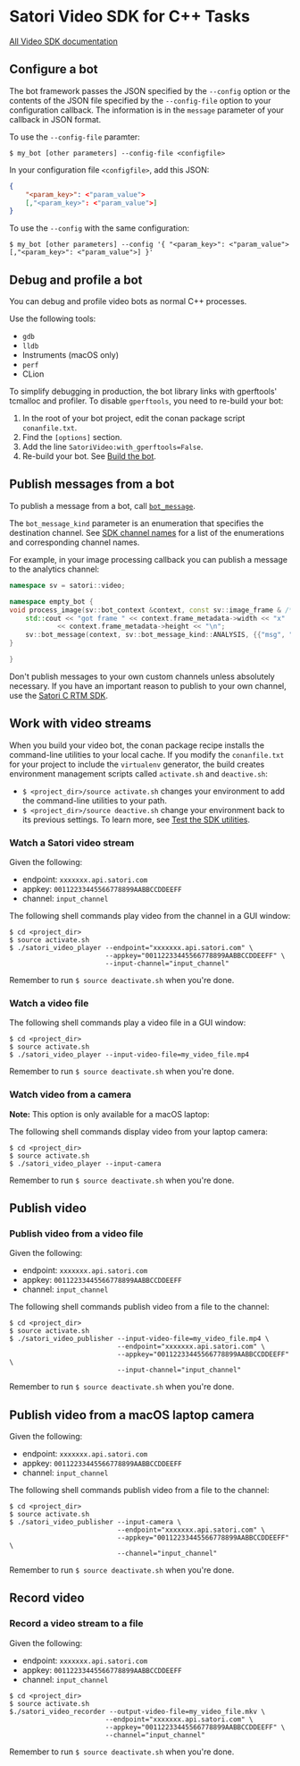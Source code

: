 # Satori Video SDK for C++ Tasks

[All Video SDK documentation](../README.md)

## Configure a bot

The bot framework passes the JSON specified by the `--config` option or the contents
of the JSON file specified by the `--config-file` option to your configuration callback. The information is in the
`message` parameter of your callback in JSON format.

To use the `--config-file` paramter:

```shell
$ my_bot [other parameters] --config-file <configfile>
```

In your configuration file `<configfile>`, add this JSON:

```json
{
    "<param_key>": <"param_value">
    [,"<param_key>": <"param_value">]
}
```

To use the `--config` with the same configuration:

`$ my_bot [other parameters] --config '{ "<param_key>": <"param_value"> [,"<param_key>": <"param_value">] }'`

## Debug and profile a bot

You can debug and profile video bots as normal C++ processes.

Use the following tools:
* `gdb`
* `lldb`
* Instruments (macOS only)
* `perf`
* CLion

To simplify debugging in production, the bot library links with gperftools' tcmalloc
and profiler. To disable `gperftools`, you need to re-build your bot:
1. In the root of your bot project, edit the conan package script `conanfile.txt`.
2. Find the `[options]` section.
3. Add the line `SatoriVideo:with_gperftools=False`.
4. Re-build your bot. See [Build the bot](build_bot.md#build-the-bot).

## Publish messages from a bot

To publish a message from a bot, call [`bot_message`](reference.md#bot-message).

The `bot_message_kind` parameter is an enumeration that specifies the destination channel. See
[SDK channel names](reference.md#sdk-channel-names) for a list of the enumerations and corresponding
channel names.

For example, in your image processing callback you can publish a message to the analytics channel:

```c++
namespace sv = satori::video;

namespace empty_bot {
void process_image(sv::bot_context &context, const sv::image_frame & /*frame*/) {
    std::cout << "got frame " << context.frame_metadata->width << "x"
            << context.frame_metadata->height << "\n";
    sv::bot_message(context, sv::bot_message_kind::ANALYSIS, {{"msg", "hello"}});
}

}
```

Don't publish messages to your own custom channels unless absolutely necessary. If you have an important reason
to publish to your own channel, use the [Satori C RTM SDK](https://www.satori.com/docs/rtm-sdks/tutorials/c-sdk-quickstart).

## Work with video streams
When you build your video bot, the conan package recipe installs the command-line utilities to your local
cache. If you modify the `conanfile.txt` for your project to include the `virtualenv` generator, the build
creates environment management scripts called `activate.sh` and `deactive.sh`:
* `$ <project_dir>/source activate.sh` changes your environment to add the command-line utilities to your path.
* `$ <project_dir>/source deactive.sh` change your environment back to its previous settings. To learn more, see
[Test the SDK utilities](build_bot.md#test-the-sdk-utilities).

### Watch a Satori video stream
Given the following:
* endpoint: `xxxxxxx.api.satori.com`
* appkey: `00112233445566778899AABBCCDDEEFF`
* channel: `input_channel`

The following shell commands play video from the channel in a GUI window:

```shell
$ cd <project_dir>
$ source activate.sh
$ ./satori_video_player --endpoint="xxxxxxx.api.satori.com" \
                        --appkey="00112233445566778899AABBCCDDEEFF" \
                        --input-channel="input_channel"
```

Remember to run `$ source deactivate.sh` when you're done.
### Watch a video file
The following shell commands play a video file in a GUI window:

```shell
$ cd <project_dir>
$ source activate.sh
$ ./satori_video_player --input-video-file=my_video_file.mp4
```
Remember to run `$ source deactivate.sh` when you're done.

### Watch video from a camera
**Note:** This option is only available for a macOS laptop:

The following shell commands display video from your laptop camera:

```shell
$ cd <project_dir>
$ source activate.sh
$ ./satori_video_player --input-camera
```
Remember to run `$ source deactivate.sh` when you're done.
## Publish video

### Publish video from a video file
Given the following:
* endpoint: `xxxxxxx.api.satori.com`
* appkey: `00112233445566778899AABBCCDDEEFF`
* channel: `input_channel`

The following shell commands publish video from a file to the channel:

```shell
$ cd <project_dir>
$ source activate.sh
$ ./satori_video_publisher --input-video-file=my_video_file.mp4 \
                           --endpoint="xxxxxxx.api.satori.com" \
                           --appkey="00112233445566778899AABBCCDDEEFF" \
                           --input-channel="input_channel"
```
Remember to run `$ source deactivate.sh` when you're done.

## Publish video from a macOS laptop camera
Given the following:
* endpoint: `xxxxxxx.api.satori.com`
* appkey: `00112233445566778899AABBCCDDEEFF`
* channel: `input_channel`

The following shell commands publish video from a file to the channel:
```shell
$ cd <project_dir>
$ source activate.sh
$ ./satori_video_publisher --input-camera \
                           --endpoint="xxxxxxx.api.satori.com" \
                           --appkey="00112233445566778899AABBCCDDEEFF" \
                           --channel="input_channel"
```
Remember to run `$ source deactivate.sh` when you're done.

## Record video

### Record a video stream to a file
Given the following:
* endpoint: `xxxxxxx.api.satori.com`
* appkey: `00112233445566778899AABBCCDDEEFF`
* channel: `input_channel`

```shell
$ cd <project_dir>
$ source activate.sh
$./satori_video_recorder --output-video-file=my_video_file.mkv \
                        --endpoint="xxxxxxx.api.satori.com" \
                        --appkey="00112233445566778899AABBCCDDEEFF" \
                        --channel="input_channel"
```
Remember to run `$ source deactivate.sh` when you're done.
